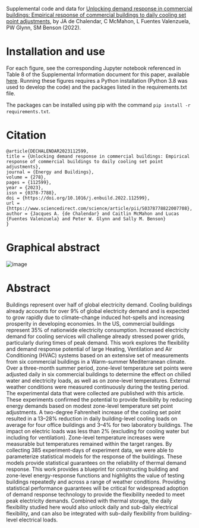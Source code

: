 Supplemental code and data for [Unlocking demand response in commercial buildings: Empirical response of commercial buildings to daily cooling set point adjustments](https://doi.org/10.1016/j.enbuild.2022.112599), by JA de Chalendar, C McMahon, L Fuentes Valenzuela, PW Glynn, SM Benson (2022). 

# Installation and use
For each figure, see the corresponding Jupyter notebook referenced in Table 8 of the Supplemental Information document for this paper, available [here](https://jdechalendar.su.domains/publication/empiricalresponse/si.pdf). Running these figures requires a Python installation (Python 3.8 was used to develop the code) and the packages listed in the requirements.txt file.

The packages can be installed using pip with the command `pip install -r requirements.txt`.

# Citation
```
@article{DECHALENDAR2023112599,
title = {Unlocking demand response in commercial buildings: Empirical response of commercial buildings to daily cooling set point adjustments},
journal = {Energy and Buildings},
volume = {278},
pages = {112599},
year = {2023},
issn = {0378-7788},
doi = {https://doi.org/10.1016/j.enbuild.2022.112599},
url = {https://www.sciencedirect.com/science/article/pii/S0378778822007708},
author = {Jacques A. {de Chalendar} and Caitlin McMahon and Lucas {Fuentes Valenzuela} and Peter W. Glynn and Sally M. Benson}
}
```
# Graphical abstract
![image](https://user-images.githubusercontent.com/20404131/202867516-c4de7a98-71f7-4ee2-b0b1-4e77862f9dc3.png)


# Abstract
Buildings represent over half of global electricity demand. Cooling buildings already accounts for over 9% of global electricity demand and is expected to grow rapidly due to climate-change induced hot-spells and increasing prosperity in developing economies. In the US, commercial buildings represent 35% of nationwide electricity consumption. Increased electricity demand for cooling services will challenge already stressed power grids, particularly during times of peak demand. This work explores the flexibility and demand response potential of large Heating, Ventilation and Air Conditioning (HVAC) systems based on an extensive set of measurements from six commercial buildings in a Warm-summer Mediterranean climate. Over a three-month summer period, zone-level temperature set points were adjusted daily in six commercial buildings to determine the effect on chilled water and electricity loads, as well as on zone-level temperatures. External weather conditions were measured continuously during the testing period. The experimental data that were collected are published with this article. These experiments confirmed the potential to provide flexibility by reducing energy demands based on modest zone-level temperature set point adjustments. A two-degree Fahrenheit increase of the cooling set point resulted in a 13–28% reduction in daily building-level cooling loads on average for four office buildings and 3–4% for two laboratory buildings. The impact on electric loads was less than 2% (excluding for cooling water but including for ventilation). Zone-level temperature increases were measurable but temperatures remained within the target ranges. By collecting 385 experiment-days of experiment data, we were able to parameterize statistical models for the response of the buildings. These models provide statistical guarantees on the reliability of thermal demand response. This work provides a blueprint for constructing building and zone-level energy-response functions and highlights the value of testing buildings repeatedly and across a range of weather conditions. Providing statistical performance guarantees will be critical for widespread adoption of demand response technology to provide the flexibility needed to meet peak electricity demands. Combined with thermal storage, the daily flexibility studied here would also unlock daily and sub-daily electrical flexibility, and can also be integrated with sub-daily flexibility from building-level electrical loads.
